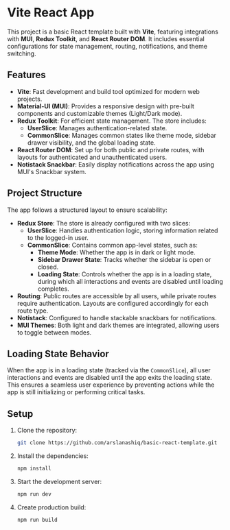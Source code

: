 # Vite React App

This project is a basic React template built with **Vite**, featuring integrations with **MUI**, **Redux Toolkit**, and **React Router DOM**. It includes essential configurations for state management, routing, notifications, and theme switching.

## Features

- **Vite**: Fast development and build tool optimized for modern web projects.
- **Material-UI (MUI)**: Provides a responsive design with pre-built components and customizable themes (Light/Dark mode).
- **Redux Toolkit**: For efficient state management. The store includes:
  - **UserSlice**: Manages authentication-related state.
  - **CommonSlice**: Manages common states like theme mode, sidebar drawer visibility, and the global loading state.
- **React Router DOM**: Set up for both public and private routes, with layouts for authenticated and unauthenticated users.
- **Notistack Snackbar**: Easily display notifications across the app using MUI's Snackbar system.

## Project Structure

The app follows a structured layout to ensure scalability:

- **Redux Store**: The store is already configured with two slices:
  - **UserSlice**: Handles authentication logic, storing information related to the logged-in user.
  - **CommonSlice**: Contains common app-level states, such as:
    - **Theme Mode**: Whether the app is in dark or light mode.
    - **Sidebar Drawer State**: Tracks whether the sidebar is open or closed.
    - **Loading State**: Controls whether the app is in a loading state, during which all interactions and events are disabled until loading completes.
- **Routing**: Public routes are accessible by all users, while private routes require authentication. Layouts are configured accordingly for each route type.
- **Notistack**: Configured to handle stackable snackbars for notifications.
- **MUI Themes**: Both light and dark themes are integrated, allowing users to toggle between modes.

## Loading State Behavior

When the app is in a loading state (tracked via the `CommonSlice`), all user interactions and events are disabled until the app exits the loading state. This ensures a seamless user experience by preventing actions while the app is still initializing or performing critical tasks.

## Setup

1. Clone the repository:

   ```bash
   git clone https://github.com/arslanashiq/basic-react-template.git

   ```

2. Install the dependencies:

   ```bash
   npm install

   ```

3. Start the development server:

   ```bash
   npm run dev
   ```

4. Create production build:
   ```bash
   npm run build
   ```
